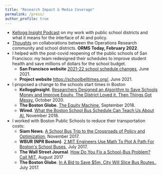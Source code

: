```yaml
---
title: "Research Impact & Media Coverage"
permalink: /press/
author_profile: true
---
```

- [Kellogg Insight Podcast](https://insight.kellogg.northwestern.edu/article/podcast-what-one-school-districts-fiasco-says-about-the-strengths-and-limits-of-ai) on my work with public school districts and what it means for the interface of AI and policy. 
- [Thoughts](https://pubsonline.informs.org/do/10.1287/orms.2022.01.06/full/) on collaborations between the Operations Research community and school districts. **ORMS Today, February 2022**.
- I helped with the post-covid reopening of the public schools of San Francisco: my team redesigned their schedules to improve student health and save millions of dollars for the school budget.
  - **San Francisco website** [2021-22 school schedule changes](https://www.sfusd.edu/schools/school-start-and-end-times-2021-22), June 2021.
  - **Project website** <https://schoolbelltimes.org/>, June 2021.
- I proposed a change to the schools start times in Boston
    - <strong>KelloggInsight</strong>. 
            <a href="https://insight.kellogg.northwestern.edu/article/algorithm-schools-student-equity">Researchers Designed an Algorithm to Save Schools Money and Improve Equity. The District Loved it. Then Things Got Messy.</a>
            October 2020.
    - <strong>The Boston Globe</strong>. 
            <a href="https://apps.bostonglobe.com/ideas/graphics/2018/09/equity-machine/">The Equity Machine.</a>
            September 2018.
    - <strong>Wired</strong>. 
          <a href="https://www.wired.com/story/joi-ito-ai-and-bus-routes/">What the Boston School Bus Schedule Can Teach Us About AI.</a>
          November 2018.
- I worked with Boston Public Schools to reduce their transportation costs: 
  - <strong>Siam News</strong>. 
            <a href="https://sinews.siam.org/Details-Page/a-school-bus-trip-to-the-crossroads-of-policy-and-optimization">A School Bus Trip to the Crossroads of Policy and Optimization</a>,
            November 2017.
  - <strong>WBUR (NPR Boston)</strong>. 
            <a href="http://www.wbur.org/edify/2017/07/27/mit-quantum-boston-bus-routes">2 MIT Engineers Use Math To Plot A Path For Boston's School Buses</a>,
            July 2017.
  - **The Wall Street Journal**. <a href="https://www.wsj.com/articles/how-do-you-fix-a-school-bus-problem-call-mit-1502456400">How Do You Fix a School-Bus Problem? Call MIT</a>, August 2017
  - **The Boston Globe**. <a href="https://www.bostonglobe.com/metro/2017/07/24/city-consolidate-school-bus-routes-lay-off-dozens-drivers/vZ3qCDwj3hwpQsVhC6uduM/story.html">In A Bid to Save $5m, City Will Slice Bus Routes.</a>, July  2017.
